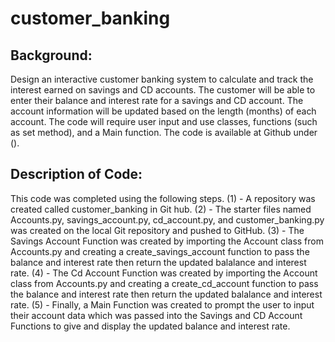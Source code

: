 # customer_banking
## Background:
Design an interactive customer banking system to calculate and track the interest earned on savings and CD accounts. The customer will be able to enter their balance and interest rate for a savings and CD account.  The account information will be updated based on the length (months) of each account.  The code will require user input and use classes, functions (such as set method), and a Main function.  The code is available at Github under ().
## Description of Code:
This code was completed using the following steps. (1) - A repository was created called customer_banking in Git hub. (2) - The starter files named Accounts.py, savings_account.py, cd_account.py, and customer_banking.py was created on the local Git repository and pushed to GitHub. (3) - The Savings Account Function was created by importing the Account class from Accounts.py and creating a create_savings_account function to pass the balance and interest rate then return the updated balalance and interest rate. (4) - The Cd Account Function was created by importing the Account class from Accounts.py and creating a create_cd_account function to pass the balance and interest rate then return the updated balalance and interest rate. (5) - Finally, a Main Function was created to prompt the user to input their account data which was passed into the Savings and CD Account Functions to give and display the updated balance and interest rate.

